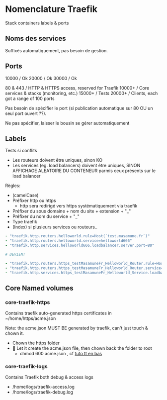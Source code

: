 # Nomenclature Traefik

Stack containers labels & ports

## Noms des services

Suffixés automatiquement, pas besoin de gestion.

## Ports

10000 / Ok
20000 / Ok
30000 / Ok

80 & 443 / HTTP & HTTPS access, reserved for Traefik
10000+ / Core services & stacks (monitoring, etc.)
15000+ / Tests
20000+ / Clients, each got a range of 100 ports

Pas besoin de spécifier le port (si publication automatique sur 80 OU un seul port ouvert ??).

Ne pas spécifier, laisser le bousin se gérer automatiquement

## Labels

Tests si conflits

- Les routeurs doivent être uniques, sinon KO
- Les services (eg. load balancers) doivent être uniques, SINON AFFICHAGE ALEATOIRE DU CONTENEUR parmis ceux présents sur le load balancer

Règles:

- (camelCase)
- Préfixer http ou https
  - http sera redirigé vers https systématiquement via traefik
- Préfixer du sous domaine  + nom du site + extension + "_"
- Préfixer du nom du service + "_"
- Type traefik
- (Index) si plusieurs services ou routeurs..

```yaml
- "traefik.http.routers.helloworld.rule=Host(`test.masamune.fr`)"
- "traefik.http.routers.helloworld.service=helloworld666"
- "traefik.http.services.helloworld666.loadbalancer.server.port=80"

# DEVIENT

- "traefik.http.routers.https_testMasamuneFr_Helloworld_Router.rule=Host(`test.masamune.fr`)"
- "traefik.http.routers.https_testMasamuneFr_Helloworld_Router.service=https_testMasamuneFr_Helloworld_Service"
- "traefik.http.services.https_testMasamuneFr_Helloworld_Service.loadbalancer.server.port=80"
```

## Core Named volumes

### core-traefik-https

Contains traefik auto-generated https certificates in ~/home/https/acme.json

Note: the acme.json MUST BE generated by traefik, can't just touch & chown it.

- Chown the https folder
- 📌 Let it create the acme.json file, then chown back the folder to root
  - chmod 600 acme.json , cf [tuto tt en bas](https://github.com/containous/blog-posts/blob/master/2019_09_10-101_docker/docker-compose-09.yml)

### core-traefik-logs

Contains Traefik both debug & access logs

- /home/logs/traefik-access.log
- /home/logs/traefik-debug.log
